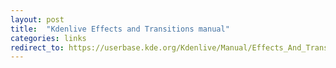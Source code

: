 ```yaml
---
layout: post
title:  "Kdenlive Effects and Transitions manual"
categories: links
redirect_to: https://userbase.kde.org/Kdenlive/Manual/Effects_And_Transitions
---
```


